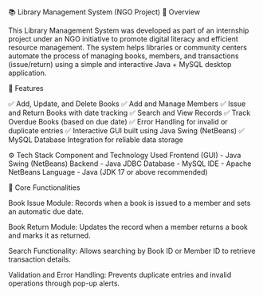 📚 Library Management System (NGO Project)
🌟 Overview

This Library Management System was developed as part of an internship project under an NGO initiative to promote digital literacy and efficient resource management.
The system helps libraries or community centers automate the process of managing books, members, and transactions (issue/return) using a simple and interactive Java + MySQL desktop application.

🧩 Features

✅ Add, Update, and Delete Books
✅ Add and Manage Members
✅ Issue and Return Books with date tracking
✅ Search and View Records
✅ Track Overdue Books (based on due date)
✅ Error Handling for invalid or duplicate entries
✅ Interactive GUI built using Java Swing (NetBeans)
✅ MySQL Database Integration for reliable data storage

⚙️ Tech Stack
Component	and Technology Used
Frontend (GUI) - Java Swing (NetBeans)
Backend	- Java JDBC
Database	- MySQL
IDE	- Apache NetBeans
Language	- Java (JDK 17 or above recommended)

🧠 Core Functionalities

Book Issue Module:
Records when a book is issued to a member and sets an automatic due date.

Book Return Module:
Updates the record when a member returns a book and marks it as returned.

Search Functionality:
Allows searching by Book ID or Member ID to retrieve transaction details.

Validation and Error Handling:
Prevents duplicate entries and invalid operations through pop-up alerts.
